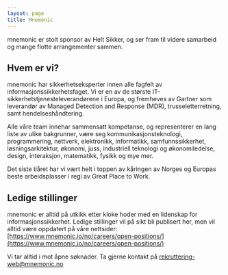 ```yaml
---
layout: page
title: Mnemonic
---
```


mnemonic er stolt sponsor av Helt Sikker, og ser fram til videre samarbeid og mange flotte arrangementer sammen.

## Hvem er vi?

mnemonic har sikkerhetseksperter innen alle fagfelt av informasjonssikkerhetsfaget. Vi er en av de største IT-sikkerhetstjenesteleverandørene i Europa, og fremheves av Gartner som leverandør av Managed Detection and Response (MDR), trusseletterretning, samt hendelseshåndtering.

Alle våre team innehar sammensatt kompetanse, og representerer en lang liste av ulike bakgrunner, være seg kommunikasjonsteknologi, programmering, nettverk, elektronikk, informatikk, samfunnssikkerhet, løsningsarkitektur, økonomi, juss, industriell teknologi og økonomiledelse, design, interaksjon, matematikk, fysikk og mye mer.

Det siste tiåret har vi vært helt i toppen av kåringen av Norges og Europas beste arbeidsplasser i regi av Great Place to Work.

## Ledige stillinger

mnemonic er alltid på utkikk etter kloke hoder med en lidenskap for informasjonssikkerhet. Ledige stillinger vil på sikt bli publisert her, men vil alltid være oppdatert på våre nettsider: [https://www.mnemonic.io/no/careers/open-positions/](https://www.mnemonic.io/no/careers/open-positions/)

Vi tar alltid i mot åpne søknader. Ta gjerne kontakt på <rekruttering-web@mnemonic.no>
